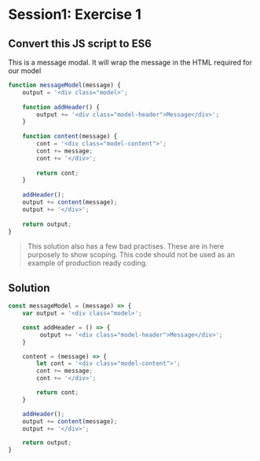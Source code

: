 # Session1: Exercise 1
## Convert this JS script to ES6

This is a message modal.
It will wrap the message in the HTML required for our model

```javascript
function messageModel(message) {
    output = '<div class="model>';
    
    function addHeader() {
        output += '<div class="model-header">Message</div>';
    }
    
    function content(message) {
        cont = '<div class="model-content">';
        cont += message;
        cont += '</div>';
        
        return cont;
    }
    
    addHeader();
    output += content(message);
    output += '</div>';
    
    return output;
}
```

> This solution also has a few bad practises.
These are in here purposely to show scoping.
This code should not be used as an example of production ready coding.


## Solution

```typescript
const messageModel = (message) => {
    var output = '<div class="model>';

    const addHeader = () => {
         output += '<div class="model-header">Message</div>';
    }

    content = (message) => {
        let cont = '<div class="model-content">';
        cont += message;
        cont += '</div>';

        return cont;
    }

    addHeader();
    output += content(message);
    output += '</div>';

    return output;
}
```
